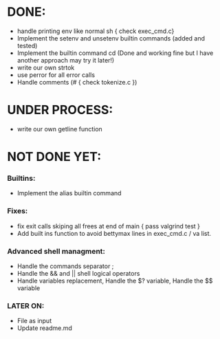 # DONE:
- handle printing env like normal sh { check exec_cmd.c}
- Implement the setenv and unsetenv builtin commands (added and tested)
- Implement the builtin command cd (Done and working fine but I have another approach may try it later!)
- write our own strtok
- use perror for all error calls 
- Handle comments (# { check tokenize.c })

# UNDER PROCESS:
- write our own getline function											<!-- Daniel -->

# NOT DONE YET:

### Builtins:
- Implement the alias builtin command

### Fixes:
- fix exit calls skiping all frees at end of main { pass valgrind test }
- Add built ins function to avoid bettymax lines in exec_cmd.c / va list.

### Advanced shell managment:
- Handle the commands separator ;
- Handle the && and || shell logical operators
- Handle variables replacement, Handle the $? variable, Handle the $$ variable

### LATER ON:
* File as input
* Update readme.md <!-- HIBA -->

